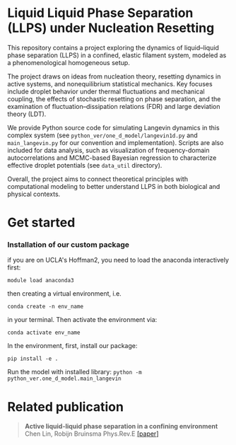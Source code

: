 # Liquid Liquid Phase Separation (LLPS) under Nucleation Resetting
This repository contains a project exploring the dynamics of liquid–liquid phase separation (LLPS) in a confined, elastic filament system, modeled as a phenomenological homogeneous setup.

The project draws on ideas from nucleation theory, resetting dynamics in active systems, and nonequilibrium statistical mechanics. Key focuses include droplet behavior under thermal fluctuations and mechanical coupling, the effects of stochastic resetting on phase separation, and the examination of fluctuation–dissipation relations (FDR) and large deviation theory (LDT).

We provide Python source code for simulating Langevin dynamics in this complex system (see `python_ver/one_d_model/langevin1d.py` and `main_langevin.py` for our convention and implementation). Scripts are also included for data analysis, such as visualization of frequency-domain autocorrelations and MCMC-based Bayesian regression to characterize effective droplet potentials (see `data_util` directory).

Overall, the project aims to connect theoretical principles with computational modeling to better understand LLPS in both biological and physical contexts.

# Get started
### Installation of our custom package
if you are on UCLA's Hoffman2, you need to load the anaconda interactively first:

`module load anaconda3`

then creating a virtual environment, i.e.

`conda create -n env_name` 

in your terminal. Then activate the environment via:

`conda activate env_name`

In the environment, first, install our package:

`pip install -e .`

Run the model with installed library:
`python -m python_ver.one_d_model.main_langevin`

# Related publication
> **Active liquid-liquid phase separation in a confining environment**  
> Chen Lin, Robijn Bruinsma 
> Phys.Rev.E [[paper]](https://journals.aps.org/pre/abstract/10.1103/PhysRevE.111.054111) 
